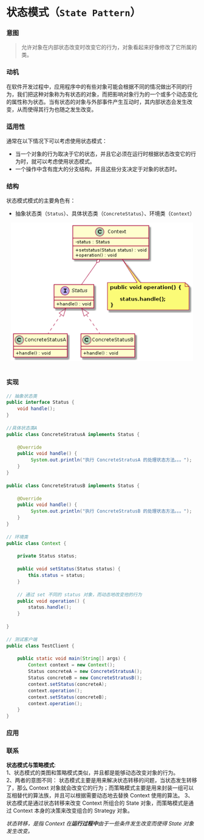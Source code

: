 状态模式（`State Pattern`）
====================
### **意图**
> 允许对象在内部状态改变时改变它的行为，对象看起来好像修改了它所属的类。

### **动机**
在软件开发过程中，应用程序中的有些对象可能会根据不同的情况做出不同的行为，我们把这种对象称为有状态的对象，而把影响对象行为的一个或多个动态变化的属性称为状态。当有状态的对象与外部事件产生互动时，其内部状态会发生改变，从而使得其行为也随之发生改变。

### **适用性**
通常在以下情况下可以考虑使用状态模式：
- 当一个对象的行为取决于它的状态，并且它必须在运行时根据状态改变它的行为时，就可以考虑使用状态模式。
- 一个操作中含有庞大的分支结构，并且这些分支决定于对象的状态时。

### **结构**
状态模式模式的主要角色有：
- 抽象状态类（``Status``）、具体状态类（``ConcreteStatus``）、环境类（``Context``）

<div align="center"> <img src="images/33.state.png" width="480px"> </div><br>

### **实现**
```java
// 抽象状态类
public interface Status {
	void handle();
}

//具体状态类A
public class ConcreteStratusA implements Status {

	@Override
	public void handle() {
		 System.out.println("执行 ConcreteStratusA 的处理状态方法。。。");
	}
}

public class ConcreteStratusB implements Status {

	@Override
	public void handle() {
		 System.out.println("执行 ConcreteStratusB 的处理状态方法。。。");
	}
}

// 环境类
public class Context {

	private Status status;

	public void setStatus(Status status) {
		this.status = status;
	}

	// 通过 set 不同的 status 对象，而动态地改变他的行为
	public void operation() {
		status.handle();
	}

}

// 测试客户端
public class TestClient {

	public static void main(String[] args) {
		Context context = new Context();
		Status concreteA = new ConcreteStratusA();
		Status concreteB = new ConcreteStratusB();
		context.setStatus(concreteA);
		context.operation();
		context.setStatus(concreteB);
		context.operation();
	}
}

```
### **应用**


### **联系**
**状态模式与策略模式**:  
1、状态模式的类图和策略模式类似，并且都是能够动态改变对象的行为。  
2、两者的意图不同： 状态模式主要是用来解决状态转移的问题，当状态发生转移了，那么 Context 对象就会改变它的行为；而策略模式主要是用来封装一组可以互相替代的算法族，并且可以根据需要动态地去替换 Context 使用的算法。
3、状态模式是通过状态转移来改变 Context 所组合的 State 对象，而策略模式是通过 Context 本身的决策来改变组合的 Strategy 对象。 

_状态转移，是指 Context 在**运行过程中**由于一些条件发生改变而使得 State 对象发生改变。_


